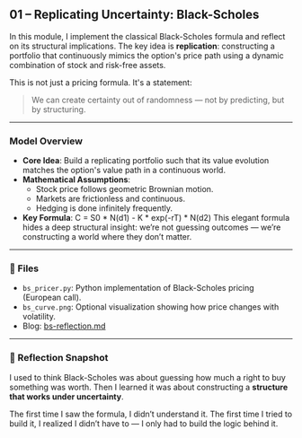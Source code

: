 ## 01 – Replicating Uncertainty: Black-Scholes

In this module, I implement the classical Black-Scholes formula and reflect on its structural implications. The key idea is **replication**: constructing a portfolio that continuously mimics the option's price path using a dynamic combination of stock and risk-free assets.

This is not just a pricing formula. It's a statement:
> We can create certainty out of randomness — not by predicting, but by structuring.

---

### Model Overview

- **Core Idea**: Build a replicating portfolio such that its value evolution matches the option's value path in a continuous world.
- **Mathematical Assumptions**:
  - Stock price follows geometric Brownian motion.
  - Markets are frictionless and continuous.
  - Hedging is done infinitely frequently.
- **Key Formula**:
C = S0 * N(d1) - K * exp(-rT) * N(d2)
This elegant formula hides a deep structural insight: we’re not guessing outcomes — we’re constructing a world where they don’t matter.

---

### 📁 Files

- `bs_pricer.py`: Python implementation of Black-Scholes pricing (European call).
- `bs_curve.png`: Optional visualization showing how price changes with volatility.
- Blog: [bs-reflection.md](../06-essays/bs-reflection.md)

---

### 💬 Reflection Snapshot

I used to think Black-Scholes was about guessing how much a right to buy something was worth. Then I learned it was about constructing a **structure that works under uncertainty**.

The first time I saw the formula, I didn’t understand it. The first time I tried to build it, I realized I didn’t have to — I only had to build the logic behind it.


